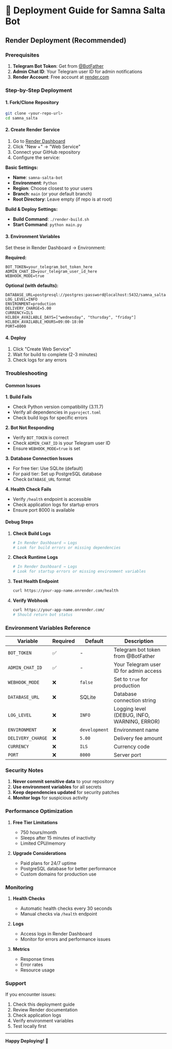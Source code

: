 # 🚀 Deployment Guide for Samna Salta Bot

## Render Deployment (Recommended)

### Prerequisites
1. **Telegram Bot Token**: Get from [@BotFather](https://t.me/botfather)
2. **Admin Chat ID**: Your Telegram user ID for admin notifications
3. **Render Account**: Free account at [render.com](https://render.com)

### Step-by-Step Deployment

#### 1. Fork/Clone Repository
```bash
git clone <your-repo-url>
cd samna_salta
```

#### 2. Create Render Service
1. Go to [Render Dashboard](https://dashboard.render.com)
2. Click "New +" → "Web Service"
3. Connect your GitHub repository
4. Configure the service:

**Basic Settings:**
- **Name**: `samna-salta-bot`
- **Environment**: `Python`
- **Region**: Choose closest to your users
- **Branch**: `main` (or your default branch)
- **Root Directory**: Leave empty (if repo is at root)

**Build & Deploy Settings:**
- **Build Command**: `./render-build.sh`
- **Start Command**: `python main.py`

#### 3. Environment Variables
Set these in Render Dashboard → Environment:

**Required:**
```
BOT_TOKEN=your_telegram_bot_token_here
ADMIN_CHAT_ID=your_telegram_user_id_here
WEBHOOK_MODE=true
```

**Optional (with defaults):**
```
DATABASE_URL=postgresql://postgres:password@localhost:5432/samna_salta
LOG_LEVEL=INFO
ENVIRONMENT=production
DELIVERY_CHARGE=5.00
CURRENCY=ILS
HILBEH_AVAILABLE_DAYS=["wednesday", "thursday", "friday"]
HILBEH_AVAILABLE_HOURS=09:00-18:00
PORT=8000
```

#### 4. Deploy
1. Click "Create Web Service"
2. Wait for build to complete (2-3 minutes)
3. Check logs for any errors

### Troubleshooting

#### Common Issues

**1. Build Fails**
- Check Python version compatibility (3.11.7)
- Verify all dependencies in `pyproject.toml`
- Check build logs for specific errors

**2. Bot Not Responding**
- Verify `BOT_TOKEN` is correct
- Check `ADMIN_CHAT_ID` is your Telegram user ID
- Ensure `WEBHOOK_MODE=true` is set

**3. Database Connection Issues**
- For free tier: Use SQLite (default)
- For paid tier: Set up PostgreSQL database
- Check `DATABASE_URL` format

**4. Health Check Fails**
- Verify `/health` endpoint is accessible
- Check application logs for startup errors
- Ensure port 8000 is available

#### Debug Steps

1. **Check Build Logs**
   ```bash
   # In Render Dashboard → Logs
   # Look for build errors or missing dependencies
   ```

2. **Check Runtime Logs**
   ```bash
   # In Render Dashboard → Logs
   # Look for startup errors or missing environment variables
   ```

3. **Test Health Endpoint**
   ```bash
   curl https://your-app-name.onrender.com/health
   ```

4. **Verify Webhook**
   ```bash
   curl https://your-app-name.onrender.com/
   # Should return bot status
   ```

### Environment Variables Reference

| Variable | Required | Default | Description |
|----------|----------|---------|-------------|
| `BOT_TOKEN` | ✅ | - | Telegram bot token from @BotFather |
| `ADMIN_CHAT_ID` | ✅ | - | Your Telegram user ID for admin access |
| `WEBHOOK_MODE` | ❌ | `false` | Set to `true` for production |
| `DATABASE_URL` | ❌ | SQLite | Database connection string |
| `LOG_LEVEL` | ❌ | `INFO` | Logging level (DEBUG, INFO, WARNING, ERROR) |
| `ENVIRONMENT` | ❌ | `development` | Environment name |
| `DELIVERY_CHARGE` | ❌ | `5.00` | Delivery fee amount |
| `CURRENCY` | ❌ | `ILS` | Currency code |
| `PORT` | ❌ | `8000` | Server port |

### Security Notes

1. **Never commit sensitive data** to your repository
2. **Use environment variables** for all secrets
3. **Keep dependencies updated** for security patches
4. **Monitor logs** for suspicious activity

### Performance Optimization

1. **Free Tier Limitations**
   - 750 hours/month
   - Sleeps after 15 minutes of inactivity
   - Limited CPU/memory

2. **Upgrade Considerations**
   - Paid plans for 24/7 uptime
   - PostgreSQL database for better performance
   - Custom domains for production use

### Monitoring

1. **Health Checks**
   - Automatic health checks every 30 seconds
   - Manual checks via `/health` endpoint

2. **Logs**
   - Access logs in Render Dashboard
   - Monitor for errors and performance issues

3. **Metrics**
   - Response times
   - Error rates
   - Resource usage

### Support

If you encounter issues:

1. Check this deployment guide
2. Review Render documentation
3. Check application logs
4. Verify environment variables
5. Test locally first

---

**Happy Deploying! 🎉** 